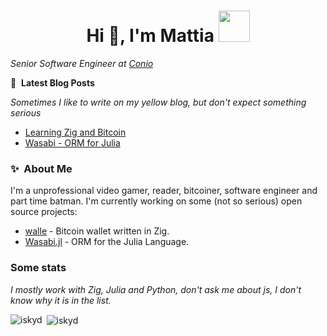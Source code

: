 <h1 align="center">Hi 👋, I'm Mattia <img src="https://67.media.tumblr.com/18222d00013f5054a2a43887c54007e1/tumblr_n86kg26M8h1t63sglo1_500.gif" width="50"></h1>
<p><em>Senior Software Engineer at <a href="https://conio.com">Conio</a></em></p>

📕 &nbsp;**Latest Blog Posts**
<p><em>Sometimes I like to write on my yellow blog, but don't expect something serious</em></p>
<!-- BLOG-POST-LIST:START -->

- [Learning Zig and Bitcoin](https://iskyd.github.io/blog/2023/10/22/zig-bitcoin-part1.html)
- [Wasabi - ORM for Julia](https://iskyd.github.io/blog/2023/05/13/wasabi-julia-orm.html)
<!-- BLOG-POST-LIST:END -->

### ✨&nbsp; About Me
I'm a unprofessional video gamer, reader, bitcoiner, software engineer and part time batman. 
I'm currently working on some (not so serious) open source projects:
- [walle](https://github.com/iskyd/walle) - Bitcoin wallet written in Zig.
- [Wasabi.jl](https://github.com/iskyd/Wasabi.jl) - ORM for the Julia Language.

### Some stats
<p><em>I mostly work with Zig, Julia and Python, don't ask me about js, I don't know why it is in the list.</em></p>
<p><img align="left" src="https://github-readme-stats.vercel.app/api/top-langs?username=iskyd&show_icons=true&locale=en&layout=compact" alt="iskyd" /></p>
<p>&nbsp;<img align="center" src="https://github-readme-stats.vercel.app/api?username=iskyd&show_icons=true&locale=en" alt="iskyd" /></p>

